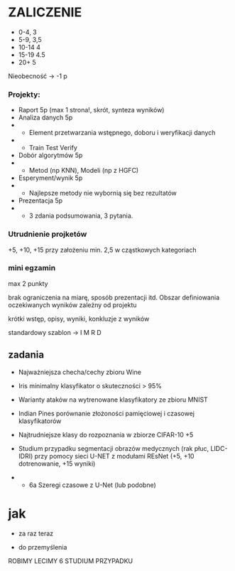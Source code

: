 # ZALICZENIE

- 0-4, 3
- 5-9, 3,5
- 10-14 4
- 15-19 4.5
- 20+ 5

Nieobecność -> -1 p

### Projekty:

- Raport 5p (max 1 strona!, skrót, synteza wyników)
- Analiza danych 5p
- - Element przetwarzania wstępnego, doboru i weryfikacji danych
- - Train Test Verify
- Dobór algorytmów 5p
- - Metod (np KNN), Modeli (np z HGFC)
- Esperyment/wynik 5p
- - Najlepsze metody nie wybornią się bez rezultatów
- Prezentacja 5p
- - 3 zdania podsumowania, 3 pytania.

### Utrudnienie projketów

+5, +10, +15 przy założeniu min. 2,5 w cząstkowych kategoriach

### mini egzamin

max 2 punkty

brak ograniczenia na miarę, sposób prezentacji itd.
Obszar definiowania oczekiwanych wyników zależny od projektu

krótki wstęp, opisy, wyniki, konkluzje z wyników

standardowy szablon -> I M R D

## zadania

- Najważniejsza checha/cechy zbioru Wine

- Iris minimalny klasyfikator o skuteczności > 95%

- Warianty ataków na wytrenowane klasyfikatory ze zbioru MNIST

- Indian Pines porównanie złożoności pamięciowej i czasowej klasyfikatorów

- Najtrudniejsze klasy do rozpoznania w zbiorze CIFAR-10 +5

- Studium przypadku segmentacji obrazów medycznych (rak płuc, LIDC-IDRI) przy pomocy sieci U-NET z modułami REsNet (+5, +10 dotrenowanie, +15 wyniki)

- - 6a Szeregi czasowe z U-Net (lub podobne)

# jak

- za raz teraz

- do przemyślenia

ROBIMY LECIMY 6 STUDIUM PRZYPADKU